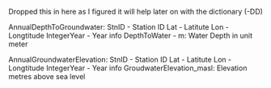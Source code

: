 
Dropped this in here as I figured it will help later on with the dictionary (-DD)

AnnualDepthToGroundwater:
StnID - Station ID
Lat - Latitute
Lon - Longtitude
IntegerYear - Year info
DepthToWater - m: Water Depth in unit meter


AnnualGroundwaterElevation:
StnID - Station ID
Lat - Latitute
Lon - Longtitude
IntegerYear - Year info
GroudwaterElevation_masl: Elevation metres above sea level